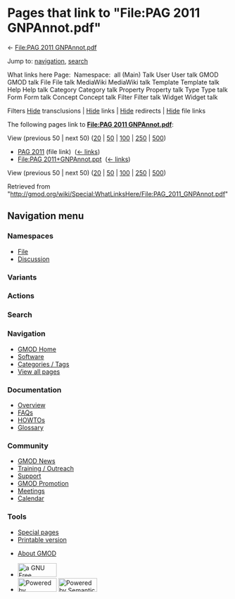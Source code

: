 <div id="mw-page-base" class="noprint">

</div>

<div id="mw-head-base" class="noprint">

</div>

<div id="content" class="mw-body" role="main">

<span id="top"></span>

<div id="mw-js-message" style="display:none;">

</div>



# <span dir="auto">Pages that link to "File:PAG 2011 GNPAnnot.pdf"</span>

<div id="bodyContent">

<div id="contentSub">

← [File:PAG 2011
GNPAnnot.pdf](/wiki/File:PAG_2011_GNPAnnot.pdf "File:PAG 2011 GNPAnnot.pdf")

</div>

<div id="jump-to-nav" class="mw-jump">

Jump to: [navigation](#mw-navigation), [search](#p-search)

</div>

<div id="mw-content-text">

What links here Page:  Namespace:  all (Main) Talk User User talk GMOD
GMOD talk File File talk MediaWiki MediaWiki talk Template Template talk
Help Help talk Category Category talk Property Property talk Type Type
talk Form Form talk Concept Concept talk Filter Filter talk Widget
Widget talk

Filters
[Hide](/mediawiki/index.php?title=Special:WhatLinksHere/File:PAG_2011_GNPAnnot.pdf&hidetrans=1 "Special:WhatLinksHere/File:PAG 2011 GNPAnnot.pdf")
transclusions \|
[Hide](/mediawiki/index.php?title=Special:WhatLinksHere/File:PAG_2011_GNPAnnot.pdf&hidelinks=1 "Special:WhatLinksHere/File:PAG 2011 GNPAnnot.pdf")
links \|
[Hide](/mediawiki/index.php?title=Special:WhatLinksHere/File:PAG_2011_GNPAnnot.pdf&hideredirs=1 "Special:WhatLinksHere/File:PAG 2011 GNPAnnot.pdf")
redirects \|
[Hide](/mediawiki/index.php?title=Special:WhatLinksHere/File:PAG_2011_GNPAnnot.pdf&hideimages=1 "Special:WhatLinksHere/File:PAG 2011 GNPAnnot.pdf")
file links

The following pages link to **[File:PAG 2011
GNPAnnot.pdf](/wiki/File:PAG_2011_GNPAnnot.pdf "File:PAG 2011 GNPAnnot.pdf")**:

View (previous 50 \| next 50)
([20](/mediawiki/index.php?title=Special:WhatLinksHere/File:PAG_2011_GNPAnnot.pdf&limit=20 "Special:WhatLinksHere/File:PAG 2011 GNPAnnot.pdf")
\|
[50](/mediawiki/index.php?title=Special:WhatLinksHere/File:PAG_2011_GNPAnnot.pdf&limit=50 "Special:WhatLinksHere/File:PAG 2011 GNPAnnot.pdf")
\|
[100](/mediawiki/index.php?title=Special:WhatLinksHere/File:PAG_2011_GNPAnnot.pdf&limit=100 "Special:WhatLinksHere/File:PAG 2011 GNPAnnot.pdf")
\|
[250](/mediawiki/index.php?title=Special:WhatLinksHere/File:PAG_2011_GNPAnnot.pdf&limit=250 "Special:WhatLinksHere/File:PAG 2011 GNPAnnot.pdf")
\|
[500](/mediawiki/index.php?title=Special:WhatLinksHere/File:PAG_2011_GNPAnnot.pdf&limit=500 "Special:WhatLinksHere/File:PAG 2011 GNPAnnot.pdf"))

- [PAG 2011](/wiki/PAG_2011 "PAG 2011") (file link) ‎
  <span class="mw-whatlinkshere-tools">([←
  links](/mediawiki/index.php?title=Special:WhatLinksHere&target=PAG+2011 "Special:WhatLinksHere"))</span>
- [File:PAG
  2011+GNPAnnot.ppt](/wiki/File:PAG_2011%2BGNPAnnot.ppt "File:PAG 2011+GNPAnnot.ppt")
  ‎ <span class="mw-whatlinkshere-tools">([←
  links](/mediawiki/index.php?title=Special:WhatLinksHere&target=File%3APAG+2011%2BGNPAnnot.ppt "Special:WhatLinksHere"))</span>

View (previous 50 \| next 50)
([20](/mediawiki/index.php?title=Special:WhatLinksHere/File:PAG_2011_GNPAnnot.pdf&limit=20 "Special:WhatLinksHere/File:PAG 2011 GNPAnnot.pdf")
\|
[50](/mediawiki/index.php?title=Special:WhatLinksHere/File:PAG_2011_GNPAnnot.pdf&limit=50 "Special:WhatLinksHere/File:PAG 2011 GNPAnnot.pdf")
\|
[100](/mediawiki/index.php?title=Special:WhatLinksHere/File:PAG_2011_GNPAnnot.pdf&limit=100 "Special:WhatLinksHere/File:PAG 2011 GNPAnnot.pdf")
\|
[250](/mediawiki/index.php?title=Special:WhatLinksHere/File:PAG_2011_GNPAnnot.pdf&limit=250 "Special:WhatLinksHere/File:PAG 2011 GNPAnnot.pdf")
\|
[500](/mediawiki/index.php?title=Special:WhatLinksHere/File:PAG_2011_GNPAnnot.pdf&limit=500 "Special:WhatLinksHere/File:PAG 2011 GNPAnnot.pdf"))

</div>

<div class="printfooter">

Retrieved from
"<http://gmod.org/wiki/Special:WhatLinksHere/File:PAG_2011_GNPAnnot.pdf>"

</div>

<div id="catlinks" class="catlinks catlinks-allhidden">

</div>

<div class="visualClear">

</div>

</div>

</div>

<div id="mw-navigation">

## Navigation menu

<div id="mw-head">



<div id="left-navigation">

<div id="p-namespaces" class="vectorTabs" role="navigation"
aria-labelledby="p-namespaces-label">

### Namespaces

- <span id="ca-nstab-image"><a href="/wiki/File:PAG_2011_GNPAnnot.pdf" accesskey="c"
  title="View the file page [c]">File</a></span>
- <span id="ca-talk"><a
  href="/mediawiki/index.php?title=File_talk:PAG_2011_GNPAnnot.pdf&amp;action=edit&amp;redlink=1"
  accesskey="t"
  title="Discussion about the content page [t]">Discussion</a></span>

</div>

<div id="p-variants" class="vectorMenu emptyPortlet" role="navigation"
aria-labelledby="p-variants-label">

### 

### Variants[](#)

<div class="menu">

</div>

</div>

</div>

<div id="right-navigation">



<div id="p-cactions" class="vectorMenu emptyPortlet" role="navigation"
aria-labelledby="p-cactions-label">

### Actions[](#)

<div class="menu">

</div>

</div>

<div id="p-search" role="search">

### Search

<div id="simpleSearch">

</div>

</div>

</div>

</div>

<div id="mw-panel">

<div id="p-logo" role="banner">

<a href="/wiki/Main_Page"
style="background-image: url(http://gmod.org/images/GMOD-cogs.png);"
title="Visit the main page"></a>

</div>

<div id="p-Navigation" class="portal" role="navigation"
aria-labelledby="p-Navigation-label">

### Navigation

<div class="body">

- <span id="n-GMOD-Home">[GMOD Home](/wiki/Main_Page)</span>
- <span id="n-Software">[Software](/wiki/GMOD_Components)</span>
- <span id="n-Categories-.2F-Tags">[Categories /
  Tags](/wiki/Categories)</span>
- <span id="n-View-all-pages">[View all
  pages](/wiki/Special:AllPages)</span>

</div>

</div>

<div id="p-Documentation" class="portal" role="navigation"
aria-labelledby="p-Documentation-label">

### Documentation

<div class="body">

- <span id="n-Overview">[Overview](/wiki/Overview)</span>
- <span id="n-FAQs">[FAQs](/wiki/Category:FAQ)</span>
- <span id="n-HOWTOs">[HOWTOs](/wiki/Category:HOWTO)</span>
- <span id="n-Glossary">[Glossary](/wiki/Glossary)</span>

</div>

</div>

<div id="p-Community" class="portal" role="navigation"
aria-labelledby="p-Community-label">

### Community

<div class="body">

- <span id="n-GMOD-News">[GMOD News](/wiki/GMOD_News)</span>
- <span id="n-Training-.2F-Outreach">[Training /
  Outreach](/wiki/Training_and_Outreach)</span>
- <span id="n-Support">[Support](/wiki/Support)</span>
- <span id="n-GMOD-Promotion">[GMOD
  Promotion](/wiki/GMOD_Promotion)</span>
- <span id="n-Meetings">[Meetings](/wiki/Meetings)</span>
- <span id="n-Calendar">[Calendar](/wiki/Calendar)</span>

</div>

</div>

<div id="p-tb" class="portal" role="navigation"
aria-labelledby="p-tb-label">

### Tools

<div class="body">

- <span id="t-specialpages"><a href="/wiki/Special:SpecialPages" accesskey="q"
  title="A list of all special pages [q]">Special pages</a></span>
- <span id="t-print"><a
  href="/mediawiki/index.php?title=Special:WhatLinksHere/File:PAG_2011_GNPAnnot.pdf&amp;printable=yes"
  rel="alternate" accesskey="p"
  title="Printable version of this page [p]">Printable version</a></span>

</div>

</div>

</div>

</div>

<div id="footer" role="contentinfo">

- <span id="footer-places-about">[About
  GMOD](/wiki/GMOD:About "GMOD:About")</span>

<!-- -->

- <span id="footer-copyrightico">[<img src="http://www.gnu.org/graphics/gfdl-logo-small.png" width="88"
  height="31" alt="a GNU Free Documentation License" />](http://www.gnu.org/licenses/fdl-1.3.html)</span>
- <span id="footer-poweredbyico">[<img src="/mediawiki/skins/common/images/poweredby_mediawiki_88x31.png"
  width="88" height="31" alt="Powered by MediaWiki" />](//www.mediawiki.org/)
  [<img
  src="/mediawiki/extensions/SemanticMediaWiki/includes/../resources/images/smw_button.png"
  width="88" height="31" alt="Powered by Semantic MediaWiki" />](https://www.semantic-mediawiki.org/wiki/Semantic_MediaWiki)</span>

<div style="clear:both">

</div>

</div>
